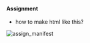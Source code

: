 #### Assignment
- how to make html like this?

![assign_manifest](https://github.com/changDDAO/Assignments/assets/80265389/f6674410-af0b-4b23-9bf0-54d1ca722b3b)
